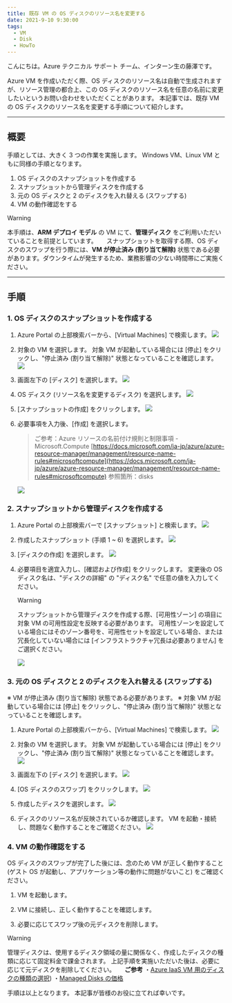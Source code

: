 ```yaml
---
title: 既存 VM の OS ディスクのリソース名を変更する
date: 2021-9-10 9:30:00
tags:
  - VM
  - Disk
  - HowTo
---
```


こんにちは。Azure テクニカル サポート チーム、インターン生の藤澤です。

Azure VM を作成いただく際、OS ディスクのリソース名は自動で生成されますが、リソース管理の都合上、この OS ディスクのリソース名を任意の名前に変更したいというお問い合わせをいただくことがあります。
本記事では、既存 VM の OS ディスクのリソース名を変更する手順について紹介します。

<!-- more -->

---

## 概要

手順としては、大きく 3 つの作業を実施します。
Windows VM、Linux VM ともに同様の手順となります。

1. OS ディスクのスナップショットを作成する
2. スナップショットから管理ディスクを作成する
3. 元の OS ディスクと 2 のディスクを入れ替える (スワップする)
4. VM の動作確認をする

> [!WARNING]
> 本手順は、**ARM デプロイ モデル** の VM にて、**管理ディスク** をご利用いただいていることを前提としています。
> 　
> スナップショットを取得する際、OS ディスクのスワップを行う際には、**VM が停止済み (割り当て解除)** 状態である必要があります。ダウンタイムが発生するため、業務影響の少ない時間帯にご実施ください。



---

## 手順
### 1. OS ディスクのスナップショットを作成する

1. Azure Portal の上部検索バーから、[Virtual Machines] で検索します。
   ![](./how-to-change-os-disk-name/01.png)

2. 対象の VM を選択します。
   対象 VM が起動している場合には [停止] をクリックし、"停止済み (割り当て解除)" 状態となっていることを確認します。
   ![](./how-to-change-os-disk-name/02.png)

3. 画面左下の [ディスク] を選択します。
   ![](./how-to-change-os-disk-name/03.png)

4. OS ディスク (リソース名を変更するディスク) を選択します。
   ![](./how-to-change-os-disk-name/04.png)

5. [スナップショットの作成] をクリックします。
   ![](./how-to-change-os-disk-name/05.png)

6. 必要事項を入力後、[作成] を選択します。

   > ご参考：Azure リソースの名前付け規則と制限事項 - Microsoft.Compute
   >[https://docs.microsoft.com/ja-jp/azure/azure-resource-manager/management/resource-name-rules#microsoftcompute](https://docs.microsoft.com/ja-jp/azure/azure-resource-manager/management/resource-name-rules#microsoftcompute)
   > 参照箇所：disks

   ![](./how-to-change-os-disk-name/06.png)


### 2. スナップショットから管理ディスクを作成する

1. Azure Portal の上部検索バーで [スナップショット] と検索します。
   ![](./how-to-change-os-disk-name/07.png)

2. 作成したスナップショット (手順 1 ~ 6) を選択します。
   ![](./how-to-change-os-disk-name/08.png)

3. [ディスクの作成] を選択します。
   ![](./how-to-change-os-disk-name/09.png)

4. 必要項目を適宜入力し、[確認および作成] をクリックします。
    変更後の OS ディスク名は、"ディスクの詳細" の "ディスク名" で任意の値を入力してください。
   > [!WARNING]
   > スナップショットから管理ディスクを作成する際、[可用性ゾーン] の項目に対象 VM の可用性設定を反映する必要があります。
   > 可用性ゾーンを設定している場合にはそのゾーン番号を、可用性セットを設定している場合、または冗長化していない場合には [インフラストラクチャ冗長は必要ありません] をご選択ください。
   
    ![](./how-to-change-os-disk-name/10.png)


### 3. 元の OS ディスクと 2 のディスクを入れ替える (スワップする)
※ VM が停止済み (割り当て解除) 状態である必要があります。
※ 対象 VM が起動している場合には [停止] をクリックし、"停止済み (割り当て解除)" 状態となっていることを確認します。

1. Azure Portal の上部検索バーから、[Virtual Machines] で検索します。
   ![](./how-to-change-os-disk-name/01.png)

2. 対象の VM を選択します。
   対象 VM が起動している場合には [停止] をクリックし、"停止済み (割り当て解除)" 状態となっていることを確認します。
   ![](./how-to-change-os-disk-name/02.png)

3. 画面左下の [ディスク] を選択します。
   ![](./how-to-change-os-disk-name/03.png)

4. [OS ディスクのスワップ] をクリックします。
    ![](./how-to-change-os-disk-name/13.png)

5. 作成したディスクを選択します。
    ![](./how-to-change-os-disk-name/14.png)

6. ディスクのリソース名が反映されているか確認します。
    VM を起動・接続し、問題なく動作することをご確認ください。
    ![](./how-to-change-os-disk-name/15.png)

### 4. VM の動作確認をする

OS ディスクのスワップが完了した後には、念のため VM が正しく動作すること (ゲスト OS が起動し、アプリケーション等の動作に問題がないこと) をご確認ください。


1. VM を起動します。

2. VM に接続し、正しく動作することを確認します。

3. 必要に応じてスワップ後の元ディスクを削除します。

> [!WARNING]
> 管理ディスクは、使用するディスク領域の量に関係なく、作成したディスクの種類に応じて固定料金で課金されます。
> 上記手順を実施いただいた後は、必要に応じて元ディスクを削除してください。
> 　
> **ご参考**
> ・[Azure IaaS VM 用のディスクの種類の選択](https://docs.microsoft.com/ja-jp/azure/virtual-machines/disks-types)) 
> ・[Managed Disks の価格](https://azure.microsoft.com/ja-jp/pricing/details/managed-disks/)




手順は以上となります。
本記事が皆様のお役に立てれば幸いです。

